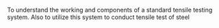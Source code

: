  To understand the working and components of a standard tensile testing system. Also to utilize this system to conduct tensile test of steel
